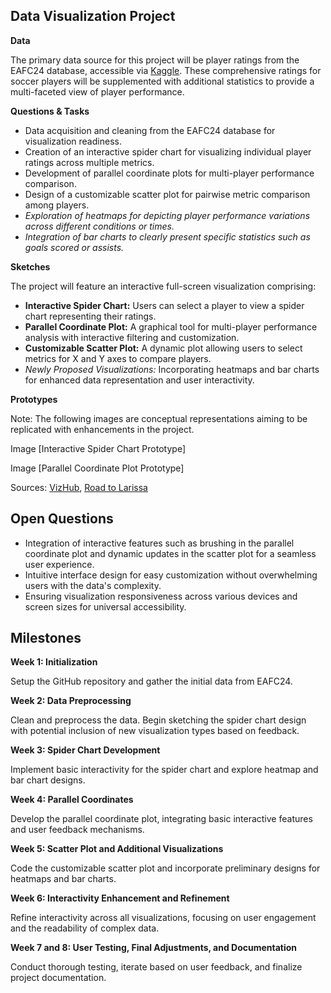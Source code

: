 <h2>Data Visualization Project</h2>
<p><strong>Data</strong></p>
<p>The primary data source for this project will be player ratings from the EAFC24 database, accessible via <a href="https://www.kaggle.com/datasets/stefanoleone992/ea-sports-fc-24-complete-player-dataset">Kaggle</a>. These comprehensive ratings for soccer players will be supplemented with additional statistics to provide a multi-faceted view of player performance.</p>

<p><strong>Questions & Tasks</strong></p>
<ul>
  <li>Data acquisition and cleaning from the EAFC24 database for visualization readiness.</li>
  <li>Creation of an interactive spider chart for visualizing individual player ratings across multiple metrics.</li>
  <li>Development of parallel coordinate plots for multi-player performance comparison.</li>
  <li>Design of a customizable scatter plot for pairwise metric comparison among players.</li>
  <li><em>Exploration of heatmaps for depicting player performance variations across different conditions or times.</em></li>
  <li><em>Integration of bar charts to clearly present specific statistics such as goals scored or assists.</em></li>
</ul>

<p><strong>Sketches</strong></p>
<p>The project will feature an interactive full-screen visualization comprising:</p>
<ul>
  <li><strong>Interactive Spider Chart:</strong> Users can select a player to view a spider chart representing their ratings.</li>
  <li><strong>Parallel Coordinate Plot:</strong> A graphical tool for multi-player performance analysis with interactive filtering and customization.</li>
  <li><strong>Customizable Scatter Plot:</strong> A dynamic plot allowing users to select metrics for X and Y axes to compare players.</li>
  <li><em>Newly Proposed Visualizations:</em> Incorporating heatmaps and bar charts for enhanced data representation and user interactivity.</li>
</ul>

<p><strong>Prototypes</strong></p>
<p>Note: The following images are conceptual representations aiming to be replicated with enhancements in the project.</p>
<p>Image [Interactive Spider Chart Prototype]</p>
<p>Image [Parallel Coordinate Plot Prototype]</p>

<p>Sources: <a href="https://vizhub.com/yichenlilyc/99b510120dcc4b4c8100a0005ee632a1">VizHub</a>, <a href="https://blocks.roadtolarissa.com/syntagmatic/raw/3150059/index.html">Road to Larissa</a></p>

<h2>Open Questions</h2>
<ul>
  <li>Integration of interactive features such as brushing in the parallel coordinate plot and dynamic updates in the scatter plot for a seamless user experience.</li>
  <li>Intuitive interface design for easy customization without overwhelming users with the data's complexity.</li>
  <li>Ensuring visualization responsiveness across various devices and screen sizes for universal accessibility.</li>
</ul>

<h2>Milestones</h2>
<p><strong>Week 1: Initialization</strong></p>
<p>Setup the GitHub repository and gather the initial data from EAFC24.</p>
<p><strong>Week 2: Data Preprocessing</strong></p>
<p>Clean and preprocess the data. Begin sketching the spider chart design with potential inclusion of new visualization types based on feedback.</p>
<p><strong>Week 3: Spider Chart Development</strong></p>
<p>Implement basic interactivity for the spider chart and explore heatmap and bar chart designs.</p>
<p><strong>Week 4: Parallel Coordinates</strong></p>
<p>Develop the parallel coordinate plot, integrating basic interactive features and user feedback mechanisms.</p>
<p><strong>Week 5: Scatter Plot and Additional Visualizations</strong></p>
<p>Code the customizable scatter plot and incorporate preliminary designs for heatmaps and bar charts.</p>
<p><strong>Week 6: Interactivity Enhancement and Refinement</strong></p>
<p>Refine interactivity across all visualizations, focusing on user engagement and the readability of complex data.</p>
<p><strong>Week 7 and 8: User Testing, Final Adjustments, and Documentation</strong></p>
<p>Conduct thorough testing, iterate based on user feedback, and finalize project documentation.</p>
